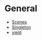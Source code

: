 # General

- [Scenes](/General/Scenes.md)
- [Singleton](/General/Singleton.md)
- [yield](/General/yield.md)
